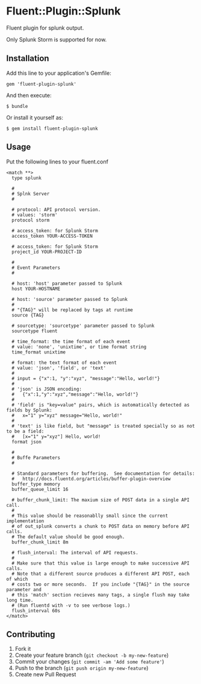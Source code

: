 # Fluent::Plugin::Splunk

Fluent plugin for splunk output.

Only Splunk Storm is supported for now.

## Installation

Add this line to your application's Gemfile:

    gem 'fluent-plugin-splunk'

And then execute:

    $ bundle

Or install it yourself as:

    $ gem install fluent-plugin-splunk

## Usage

Put the following lines to your fluent.conf

    <match **>
      type splunk

      #
      # Splnk Server
      #

      # protocol: API protocol version.
      # values: 'storm'
      protocol storm

      # access_token: for Splunk Storm
      access_token YOUR-ACCESS-TOKEN

      # access_token: for Splunk Storm
      project_id YOUR-PROJECT-ID

      #
      # Event Parameters
      #

      # host: 'host' parameter passed to Splunk
      host YOUR-HOSTNAME

      # host: 'source' parameter passed to Splunk
      #
      # "{TAG}" will be replaced by tags at runtime
      source {TAG}

      # sourcetype: 'sourcetype' parameter passed to Splunk
      sourcetype fluent

      # time_format: the time format of each event
      # value: 'none', 'unixtime', or time format string
      time_format unixtime

      # format: the text format of each event
      # value: 'json', 'field', or 'text'
      #
      # input = {"x":1, "y":"xyz", "message":"Hello, world!"}
      # 
      # 'json' is JSON encoding:
      #   {"x":1,"y":"xyz","message":"Hello, world!"}
      # 
      # 'field' is "key=value" pairs, which is automatically detected as fields by Splunk:
      #   x="1" y="xyz" message="Hello, world!"
      # 
      # 'text' is like field, but "message" is treated specially so as not to be a field:
      #   [x="1" y="xyz"] Hello, world!
      format json

      #
      # Buffe Parameters
      #

      # Standard parameters for buffering.  See documentation for details:
      #   http://docs.fluentd.org/articles/buffer-plugin-overview
      buffer_type memory
      buffer_queue_limit 16

      # buffer_chunk_limit: The maxium size of POST data in a single API call.
      # 
      # This value should be reasonablly small since the current implementation
      # of out_splunk converts a chunk to POST data on memory before API calls.
      # The default value should be good enough.
      buffer_chunk_limit 8m

      # flush_interval: The interval of API requests.
      # 
      # Make sure that this value is large enough to make successive API calls.
      # Note that a different source produces a different API POST, each of which
      # costs two or more seconds.  If you include "{TAG}" in the source parameter and
      # this 'match' section recieves many tags, a single flush may take long time.
      # (Run fluentd with -v to see verbose logs.)
      flush_interval 60s
    </match>

## Contributing

1. Fork it
2. Create your feature branch (`git checkout -b my-new-feature`)
3. Commit your changes (`git commit -am 'Add some feature'`)
4. Push to the branch (`git push origin my-new-feature`)
5. Create new Pull Request

